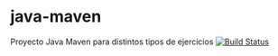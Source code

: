 # java-maven
Proyecto Java Maven para distintos tipos de ejercicios
[![Build Status](https://travis-ci.org/carlos1134/dyasc-2020.svg?branch=master)](https://travis-ci.org/carlos1134/dyasc-2020)
